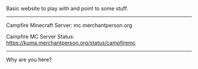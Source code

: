 Basic website to play with and point to some stuff. 

---

Campfire Minecraft Server: mc.merchantperson.org

Campfire MC Server Status: https://kuma.merchantperson.org/status/campfiremc

---

Why are you here?
